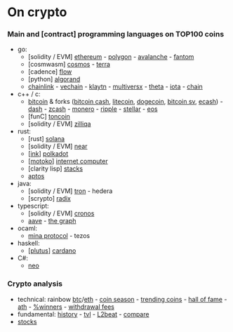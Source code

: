 # On crypto

### Main and [contract] programming languages on TOP100 coins

- go:
	- [solidity / EVM] [ethereum](https://github.com/ethereum) - [polygon](https://github.com/maticnetwork) - [avalanche](https://github.com/ava-labs) - [fantom](https://github.com/Fantom-foundation)
	- [cosmwasm] [cosmos](https://github.com/cosmos) - [terra](https://github.com/terra-money)
	- [cadence] [flow](https://github.com/onflow)
	- [python] [algorand](https://github.com/algorand)
	- [chainlink](https://github.com/smartcontractkit) - [vechain](https://github.com/vechain) - [klaytn](https://github.com/klaytn) - [multiversx](https://github.com/ElrondNetwork) - [theta](https://github.com/thetatoken) - [iota](https://github.com/iotaledger) - [chain](https://github.com/chain)
- c++ / c:
	- [bitcoin](https://github.com/bitcoin/bitcoin) & forks ([bitcoin cash](https://gitlab.com/bitcoin-cash-node), [litecoin](https://github.com/litecoin-project), [dogecoin](https://github.com/dogecoin), [bitcoin sv](https://github.com/bitcoin-sv), [ecash](https://github.com/bitcoin-abc)) - [dash](https://github.com/dashpay/dash) - [zcash](https://github.com/zcash) - [monero](https://github.com/monero-project/monero) - [ripple](https://github.com/ripple) - [stellar](https://github.com/stellar) - [eos](https://github.com/eosnetworkfoundation)
	- [funC] [toncoin](https://github.com/ton-blockchain)
	- [solidity / EVM] [zilliqa](https://github.com/Zilliqa)
- rust:
	- [rust] [solana](https://github.com/solana-labs)
	- [solidity / EVM] [near](https://github.com/near)
	- [[ink](https://github.com/paritytech/ink)] [polkadot](https://github.com/paritytech)
	- [[motoko](https://sdk.dfinity.org/docs/language-guide/motoko.html)] [internet computer](https://github.com/dfinity)
	- [clarity lisp] [stacks](https://github.com/blockstack)
	- [aptos](https://github.com/aptos-labs)
- java:
	- [solidity / EVM] [tron](https://github.com/tronprotocol) - hedera
	- [scrypto] [radix](https://github.com/radixdlt)
- typescript:
	- [solidity / EVM] [cronos](https://github.com/crypto-org-chain/cronos)
	- [aave](https://github.com/aave) - [the graph](https://github.com/graphprotocol)
- ocaml:
	- [mina protocol](https://github.com/MinaProtocol/mina) - tezos
- haskell:
	- [[plutus](https://github.com/input-output-hk/plutus)] [cardano](https://github.com/input-output-hk)
- C#:
	- [neo](https://github.com/neo-project)

### Crypto analysis

- technical: rainbow [btc](https://www.blockchaincenter.net/en/bitcoin-rainbow-chart)/[eth](https://www.blockchaincenter.net/ethereum-rainbow-chart) - [coin season](https://www.blockchaincenter.net/altcoin-season-index) - [trending coins](https://www.blockchaincenter.net/en/trending-coins) - [hall of fame](https://www.blockchaincenter.net/crypto-top-10-hall-of-fame) - [ath](https://www.blockchaincenter.net) - [%winners](https://app.intotheblock.com) - [withdrawal fees](https://withdrawalfees.com) 
- fundamental: [history](https://cryptorank.io) - [tvl](https://defillama.com/chains) - [L2beat](https://l2beat.com/scaling/tvl/) - [compare](https://www.coingecko.com/en/coins/compare)
- [stocks](https://finance.yahoo.com/world-indices)